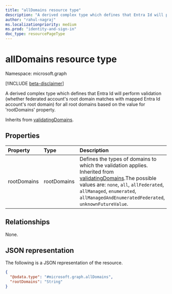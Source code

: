 ```yaml
---
title: "allDomains resource type"
description: "A derived complex type which defines that Entra Id will perform validation for all root domains"
author: "rahul-nagraj"
ms.localizationpriority: medium
ms.prod: "identity-and-sign-in"
doc_type: resourcePageType
---
```


# allDomains resource type

Namespace: microsoft.graph

[!INCLUDE [beta-disclaimer](../../includes/beta-disclaimer.md)]

A derived complex type which defines that Entra Id will perform validation (whether federated account's root domain matches with mapped Entra Id account's root domain) for all root domains based on the value for 'rootDomains' property.

Inherits from [validatingDomains](../resources/validatingdomains.md).

## Properties
|Property|Type|Description|
|:---|:---|:---|
|rootDomains|rootDomains|Defines the types of domains to which the validation applies. Inherited from [validatingDomains](../resources/validatingdomains.md).The possible values are: `none`, `all`, `allFederated`, `allManaged`, `enumerated`, `allManagedAndEnumeratedFederated`, `unknownFutureValue`.|

## Relationships
None.

## JSON representation
The following is a JSON representation of the resource.
<!-- {
  "blockType": "resource",
  "@odata.type": "microsoft.graph.allDomains"
}
-->
``` json
{
  "@odata.type": "#microsoft.graph.allDomains",
  "rootDomains": "String"
}
```
